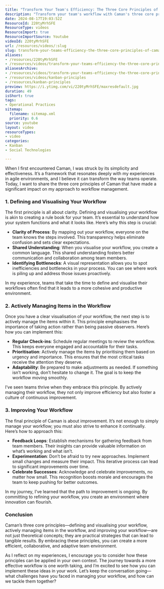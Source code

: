 ```yaml
---
title: "Transform Your Team's Efficiency: The Three Core Principles of Caman Workflow Management"
description: "Transform your team's workflow with Caman's three core principles: clarity, active management, and continuous improvement. Discover how to enhance collaboration today!"
date: 2024-08-17T19:03:52Z
ResourceId: 220tyMrhSFE
ResourceType: videos
ResourceImport: true
ResourceImportSource: Youtube
videoId: 220tyMrhSFE
url: /resources/videos/:slug
slug: transform-your-teams-efficiency-the-three-core-principles-of-caman-workflow-management-220tyMrhSFE
aliases:
- /resources/220tyMrhSFE
- /resources/videos/transform-your-teams-efficiency-the-three-core-principles-of-caman-workflow-management
aliasesArchive:
- /resources/videos/transform-your-teams-efficiency-the-three-core-principles-of-caman-workflow-management
- /resources/videos/kanban-principles
- /resources/kanban-principles
preview: https://i.ytimg.com/vi/220tyMrhSFE/maxresdefault.jpg
duration: 49
isShort: true
tags:
- Operational Practices
sitemap:
  filename: sitemap.xml
  priority: 0.6
source: youtube
layout: video
resourceTypes:
- video
categories:
- Kanban
- Social Technologies

---
```

When I first encountered Caman, I was struck by its simplicity and effectiveness. It’s a framework that resonates deeply with my experiences in agile environments, and I believe it can transform the way teams operate. Today, I want to share the three core principles of Caman that have made a significant impact on my approach to workflow management.

### 1. Defining and Visualising Your Workflow

The first principle is all about clarity. Defining and visualising your workflow is akin to creating a rule book for your team. It’s essential to understand how your system functions and what it looks like. Here’s why this step is crucial:

- **Clarity of Process**: By mapping out your workflow, everyone on the team knows the steps involved. This transparency helps eliminate confusion and sets clear expectations.
- **Shared Understanding**: When you visualise your workflow, you create a common language. This shared understanding fosters better communication and collaboration among team members.
- **Identifying Bottlenecks**: A visual representation allows you to spot inefficiencies and bottlenecks in your process. You can see where work is piling up and address those issues proactively.

In my experience, teams that take the time to define and visualise their workflows often find that it leads to a more cohesive and productive environment.

### 2. Actively Managing Items in the Workflow

Once you have a clear visualisation of your workflow, the next step is to actively manage the items within it. This principle emphasises the importance of taking action rather than being passive observers. Here’s how you can implement this:

- **Regular Check-ins**: Schedule regular meetings to review the workflow. This keeps everyone engaged and accountable for their tasks.
- **Prioritisation**: Actively manage the items by prioritising them based on urgency and importance. This ensures that the most critical tasks receive the attention they deserve.
- **Adaptability**: Be prepared to make adjustments as needed. If something isn’t working, don’t hesitate to change it. The goal is to keep the workflow moving smoothly.

I’ve seen teams thrive when they embrace this principle. By actively managing their workflow, they not only improve efficiency but also foster a culture of continuous improvement.

### 3. Improving Your Workflow

The final principle of Caman is about improvement. It’s not enough to simply manage your workflow; you must also strive to enhance it continually. Here’s how to approach this:

- **Feedback Loops**: Establish mechanisms for gathering feedback from team members. Their insights can provide valuable information on what’s working and what isn’t.
- **Experimentation**: Don’t be afraid to try new approaches. Implement small changes and measure their impact. This iterative process can lead to significant improvements over time.
- **Celebrate Successes**: Acknowledge and celebrate improvements, no matter how small. This recognition boosts morale and encourages the team to keep pushing for better outcomes.

In my journey, I’ve learned that the path to improvement is ongoing. By committing to refining your workflow, you create an environment where innovation can flourish.

### Conclusion

Caman’s three core principles—defining and visualising your workflow, actively managing items in the workflow, and improving your workflow—are not just theoretical concepts; they are practical strategies that can lead to tangible results. By embracing these principles, you can create a more efficient, collaborative, and adaptive team environment.

As I reflect on my experiences, I encourage you to consider how these principles can be applied in your own context. The journey towards a more effective workflow is one worth taking, and I’m excited to see how you can implement these ideas in your work. Let’s keep the conversation going—what challenges have you faced in managing your workflow, and how can we tackle them together?
